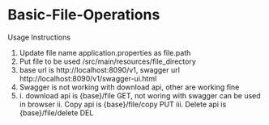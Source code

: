 # Basic-File-Operations
Usage Instructions
1. Update file name application.properties as file.path
2. Put file to be used /src/main/resources/file_directory
3. base url is http://localhost:8090/v1, swagger url http://localhost:8090/v1/swagger-ui.html
4. Swagger is not working with download api, other are working fine
5. i. download api is {base}/file GET, not woring with swagger can be used in browser
   ii. Copy api is {base}/file/copy PUT
   iii. Delete api is {base}/file/delete DEL